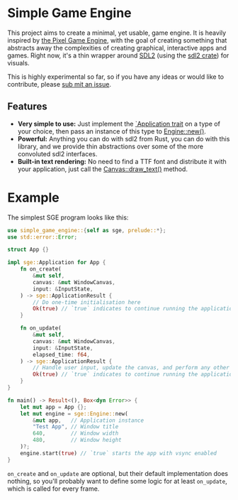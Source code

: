 # Simple Game Engine

This project aims to create a minimal, yet usable, game engine. It is heavily inspired by [the Pixel Game Engine](https://github.com/OneLoneCoder/olcPixelGameEngine),
with the goal of creating something that abstracts away the complexities of creating graphical, interactive apps and
games. Right now, it's a thin wrapper around [SDL2](https://www.libsdl.org) (using the [sdl2
crate](https://crates.io/crates/sdl2)) for visuals.

This is highly experimental so far, so if you have any ideas or would like to contribute, please [sub mit an
issue](https;//github.com/mcb2003/audio-game-engine-rs/issues).

## Features

* **Very simple to use:** Just implement the [`Application trait][sge::Application] on a type of your choice, then pass an instance of this type to [Engine::new()][Engine::new].
* **Powerful:** Anything you can do with sdl2 from Rust, you can do with this library, and we provide thin abstractions over some of the more convoluted sdl2 interfaces.
* **Built-in text rendering:** No need to find a TTF font and distribute it with your application, just call the [Canvas::draw_text()][Canvas::draw_text] method.

[sge::Application]: <https://docs.rs/simple-game-engine/0.6.1/simple_game_engine/trait.Application.html>
[Engine::new]: <https://docs.rs/simple-game-engine/latest/simple_game_engine/struct.Engine.html#method.new>
[Canvas::draw_text]: <https://docs.rs/simple_game_engine/latest/canvas/struct.Canvas.html#method.draw_text>

# Example

The simplest SGE program looks like this:

```rust
use simple_game_engine::{self as sge, prelude::*};
use std::error::Error;

struct App {}

impl sge::Application for App {
    fn on_create(
        &mut self,
        canvas: &mut WindowCanvas,
        input: &InputState,
    ) -> sge::ApplicationResult {
        // Do one-time initialisation here
        Ok(true) // `true` indicates to continue running the application
    }

    fn on_update(
        &mut self,
        canvas: &mut WindowCanvas,
        input: &InputState,
        elapsed_time: f64,
    ) -> sge::ApplicationResult {
        // Handle user input, update the canvas, and perform any other tasks to be ran on each frame
        Ok(true) // `true` indicates to continue running the application
    }
}

fn main() -> Result<(), Box<dyn Error>> {
    let mut app = App {};
    let mut engine = sge::Engine::new(
        &mut app,   // Application instance
        "Test App", // Window title
        640,        // Window width
        480,        // Window height
    )?;
    engine.start(true) // `true` starts the app with vsync enabled
}
```

`on_create` and `on_update` are optional, but their default implementation does nothing, so
you'll probably want to define some logic for at least `on_update`, which is called for every
frame.

